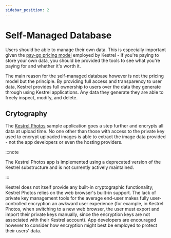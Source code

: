 ```yaml
---
sidebar_position: 2
---
```


# Self-Managed Database

Users should be able to manage their own data. This is especially important 
given the [pay-go pricing model](paygo) employed by Kestrel - if 
you're 
paying to store your own data, you should be provided the tools to see what 
you're paying for and whether it's worth it.

The main reason for the self-managed database however is not the pricing model 
but the principle. By providing full access and transparency to user data, 
Kestrel provides full ownership to users over the data they generate through 
using Kestrel applications. Any data they generate they are able to freely 
inspect, modify, and delete.

## Crytography

The [Kestrel Photos](https://github.com/SubstructureOne/kestrelphotos) sample 
application goes a step further and encrypts all data at upload time. No one 
other than those with access to the private key used to encrypt uploaded 
images is able to extract the image data provided - not the app developers 
or even the hosting providers.

:::note

The Kestrel Photos app is implemented using a deprecated version of the Kestrel
substructure and is not currently actively maintained.

:::

Kestrel does not itself provide any built-in cryptographic functionality; 
Kestrel Photos relies on the web browser's built-in support. The lack of 
private key management tools for the average end-user makes fully 
user-controlled encryption an awkward user experience (for example, in 
Kestrel Photos, when switching to a new web browser, the user must export 
and import their private keys manually, since the encryption keys are not 
associated with their Kestrel account). App developers are encouraged 
however to consider how encryption might best be employed to protect their 
users' data.  